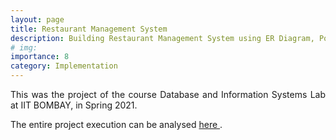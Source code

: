 ```yaml
---
layout: page
title: Restaurant Management System
description: Building Restaurant Management System using ER Diagram, PostgreSQL and NodeJS
# img:
importance: 8
category: Implementation
---
```


<p align="justify"> This was the project of the course Database and Information Systems Lab at IIT BOMBAY, in Spring 2021.</p>


The entire project execution can be analysed <a href="https://github.com/ParthLa/Restaurant-Management-System"> here </a>.